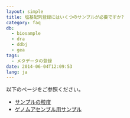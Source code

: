```yaml
---
layout: simple
title: 塩基配列登録にはいくつのサンプルが必要ですか?
category: faq
db:
  - biosample
  - dra
  - ddbj
  - gea
tags: 
  - メタデータの登録
date: 2014-06-04T12:09:53
lang: ja
---
```


以下のページをご参照ください。

- [サンプルの粒度](/biosample/submission.html#granularity)
- [ゲノムアセンブル用サンプル](/biosample/genome-assembly-sample.html)
